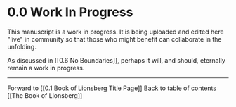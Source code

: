 # 0.0 Work In Progress
This manuscript is a work in progress. It is being uploaded and edited here "live" in community so that those who might benefit can collaborate in the unfolding. 

As discussed in [[0.6 No Boundaries]], perhaps it will, and should, eternally remain a work in progress. 

______

Forward to [[0.1 Book of Lionsberg Title Page]]
Back to table of contents [[The Book of Lionsberg]]
